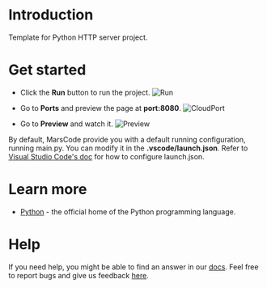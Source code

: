 # Introduction

Template for Python HTTP server project.

# Get started

- Click the **Run** button to run the project.
  ![Run](https://lf-cdn.marscode.com/obj/eden-sg/ljhwz_lkpkbvsj/ljhwZthlaukjlkulzlp/project_template/prod/{{context.build.commit_id}}/images/native_python/run.png)

- Go to **Ports** and preview the page at **port:8080**.
  ![CloudPort](https://lf-cdn.marscode.com/obj/eden-sg/ljhwz_lkpkbvsj/ljhwZthlaukjlkulzlp/project_template/prod/{{context.build.commit_id}}/images/native_python/cloud_port.png)

- Go to **Preview** and watch it.
  ![Preview](https://lf-cdn.marscode.com/obj/eden-sg/ljhwz_lkpkbvsj/ljhwZthlaukjlkulzlp/project_template/prod/{{context.build.commit_id}}/images/native_python/preview.png)

By default, MarsCode provide you with a default running configuration, running main.py. You can modify it in the **.vscode/launch.json**. Refer to [Visual Studio Code's doc](https://code.visualstudio.com/docs/editor/debugging) for how to configure launch.json.

# Learn more

- [Python](https://www.python.org/) - the official home of the Python programming language.

# Help

If you need help, you might be able to find an answer in our [docs](https://docs.marscode.com/). Feel free to report bugs and give us feedback [here](https://discord.gg/qtVMXEDbRw).
